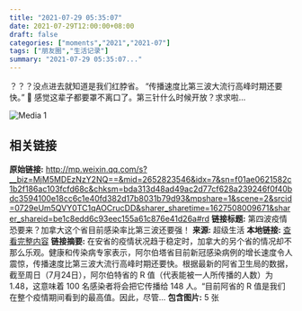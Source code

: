```yaml
---
title: "2021-07-29 05:35:07"
date: 2021-07-29T12:00:00+08:00
draft: false
categories: ["moments","2021","2021-07"]
tags: ["朋友圈","生活记录"]
summary: "2021-07-29 05:35:07..."
---
```


？？？没点进去就知道是我们红脖省。
“传播速度比第三波大流行高峰时期还要快。”
🥲 感觉这辈子都要罩不离口了。第三针什么时候开放？求求啦…

![Media 1](/Moments/photos/2021-07-29/202107290535070.jpg)

## 相关链接

**原始链接:** http://mp.weixin.qq.com/s?__biz=MjM5MDEzNzY2NQ==&mid=2652823546&idx=7&sn=f01ae0621582c1b2f186ac103fcfd68c&chksm=bda313d48ad49ac2d77cf628a239246f0f40bdc3594100e18cc6c1e40fd382d17b8031b79d93&mpshare=1&scene=2&srcid=0729eUm5QVY0TC1qAOCrucDD&sharer_sharetime=1627508009671&sharer_shareid=be1c8edd6c93eec155a61c876e41d26a#rd
**链接标题:** 第四波疫情恐要来？加拿大这个省目前感染率比第三波还要强！
**来源:** 超级生活
**本地链接:** [查看完整内容](/link_content/2021/07/2021-07-29-2/link_content/)
**链接摘要:** 在安省的疫情状况趋于稳定时，加拿大的另个省的情况却不那么乐观。健康和传染病专家表示，阿尔伯塔省目前新冠感染病例的增长速度令人震惊，传播速度比第三波大流行高峰时期还要快。根据最新的阿省卫生局的数据，截至周日（7月24日），阿尔伯特省的 R 值（代表能被一人所传播的人数）为 1.48，这意味着 100 名感染者将会把它传播给 148 人。“目前阿省的 R 值是我们在整个疫情期间看到的最高值。因此，尽管...
**包含图片:** 5 张

